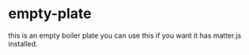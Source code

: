 # empty-plate
this is an empty boiler plate you can use this if you want it has matter.js installed.
